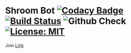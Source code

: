 # Shroom Bot [![Codacy Badge](https://app.codacy.com/project/badge/Grade/f522a3b2bb1a45b3b4a94c2f2c8c0abd)](https://www.codacy.com?utm_source=github.com&amp;utm_medium=referral&amp;utm_content=gramanicu/ShroomBot&amp;utm_campaign=Badge_Grade) [![Build Status](https://travis-ci.com/gramanicu/ShroomBot.svg?token=bpyWbq9HzbqLxtGzRHpD&branch=master)](https://travis-ci.com/gramanicu/ShroomBot) ![Github Check](https://github.com/gramanicu/ShroomBot/workflows/Github%20Check/badge.svg?branch=master) [![License: MIT](https://img.shields.io/badge/License-MIT-yellow.svg)](https://opensource.org/licenses/MIT)

Join [Link](https://discord.com/api/oauth2/authorize?client_id=755011946654335034&permissions=130048&redirect_uri=https%3A%2F%2Fshroomdiscord.herokuapp.com%2F&scope=bot)
